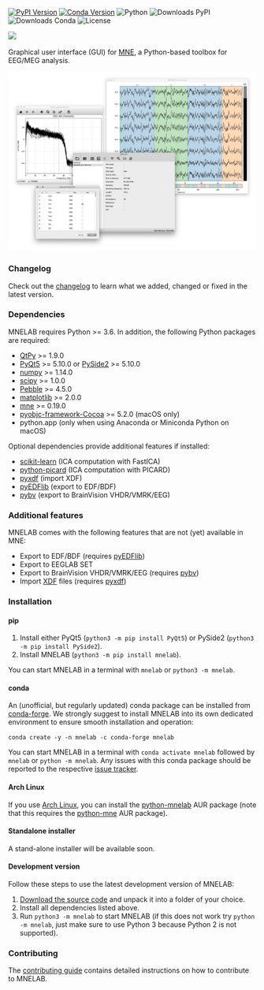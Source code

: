 [![PyPI Version](https://img.shields.io/pypi/v/mnelab)](https://pypi.org/project/mnelab/)
[![Conda Version](https://img.shields.io/conda/vn/conda-forge/mnelab)](https://anaconda.org/conda-forge/mnelab)
![Python](https://img.shields.io/badge/python-3.6&ndash;3.8-green.svg)
![Downloads PyPI](https://img.shields.io/pypi/dm/mnelab?color=blue&label=downloads%20pypi)
![Downloads Conda](https://img.shields.io/conda/dn/conda-forge/mnelab?color=blue&label=downloads%20conda)
![License](https://img.shields.io/github/license/cbrnr/mnelab)

![](https://raw.githubusercontent.com/cbrnr/mnelab/master/mnelab/images/mnelab_logo.png)

Graphical user interface (GUI) for [MNE](https://github.com/mne-tools/mne-python), a Python-based toolbox for EEG/MEG analysis.

![](https://raw.githubusercontent.com/cbrnr/mnelab/master/mnelab.png)

### Changelog
Check out the [changelog](https://github.com/cbrnr/mnelab/blob/master/CHANGELOG.md) to learn what we added, changed or fixed in the latest version.

### Dependencies
MNELAB requires Python >= 3.6. In addition, the following Python packages are required:
- [QtPy](https://github.com/spyder-ide/qtpy) >= 1.9.0
- [PyQt5](https://www.riverbankcomputing.com/software/pyqt/download5) >= 5.10.0 or [PySide2](https://www.qt.io/qt-for-python) >= 5.10.0
- [numpy](http://www.numpy.org/) >= 1.14.0
- [scipy](https://www.scipy.org/scipylib/index.html) >= 1.0.0
- [Pebble](https://pebble.readthedocs.io/) >= 4.5.0
- [matplotlib](https://matplotlib.org/) >= 2.0.0
- [mne](https://github.com/mne-tools/mne-python) >= 0.19.0
- [pyobjc-framework-Cocoa](https://pyobjc.readthedocs.io/en/latest/) >= 5.2.0 (macOS only)
- python.app (only when using Anaconda or Miniconda Python on macOS)

Optional dependencies provide additional features if installed:
- [scikit-learn]() (ICA computation with FastICA)
- [python-picard](https://pierreablin.github.io/picard/) (ICA computation with PICARD)
- [pyxdf](https://github.com/xdf-modules/xdf-Python) (import XDF)
- [pyEDFlib](https://github.com/holgern/pyedflib) (export to EDF/BDF)
- [pybv](https://github.com/bids-standard/pybv) (export to BrainVision VHDR/VMRK/EEG)

### Additional features
MNELAB comes with the following features that are not (yet) available in MNE:
- Export to EDF/BDF (requires [pyEDFlib](https://github.com/holgern/pyedflib))
- Export to EEGLAB SET
- Export to BrainVision VHDR/VMRK/EEG (requires [pybv](https://github.com/bids-standard/pybv))
- Import [XDF](https://github.com/sccn/xdf/wiki/Specifications) files (requires [pyxdf](https://github.com/xdf-modules/xdf-Python))

### Installation
#### pip
1. Install either PyQt5 (`python3 -m pip install PyQt5`) or PySide2 (`python3 -m pip install PySide2`). 
2. Install MNELAB (`python3 -m pip install mnelab`).

You can start MNELAB in a terminal with `mnelab` or `python3 -m mnelab`.

#### conda
An (unofficial, but regularly updated) conda package can be installed from [conda-forge](https://conda-forge.org/).
We strongly suggest to install MNELAB into its own dedicated environment to ensure smooth installation and operation:

```
conda create -y -n mnelab -c conda-forge mnelab
```

You can start MNELAB in a terminal with `conda activate mnelab` followed by `mnelab` or `python -m mnelab`. Any issues with this conda package should be reported to the respective [issue tracker](https://github.com/conda-forge/mnelab-feedstock/issues).

#### Arch Linux
If you use [Arch Linux](https://www.archlinux.org/), you can install the [python-mnelab](https://aur.archlinux.org/packages/python-mnelab/) AUR package (note that this requires the [python-mne](https://aur.archlinux.org/packages/python-mne/) AUR package).

#### Standalone installer
A stand-alone installer will be available soon.

#### Development version
Follow these steps to use the latest development version of MNELAB:

1. [Download the source code](https://github.com/cbrnr/mnelab/archive/master.zip) and unpack it into a folder of your choice.
2. Install all dependencies listed above.
3. Run `python3 -m mnelab` to start MNELAB (if this does not work try `python -m mnelab`, just make sure to use Python 3 because Python 2 is not supported).

### Contributing
The [contributing guide](https://github.com/cbrnr/mnelab/blob/master/CONTRIBUTING.md) contains detailed instructions on how to contribute to MNELAB.
